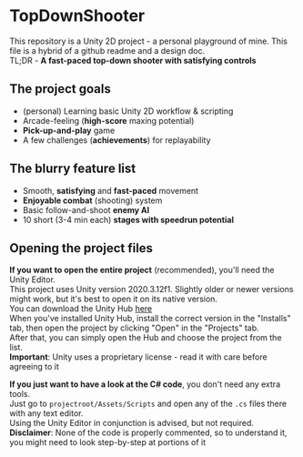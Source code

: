 # TopDownShooter
This repository is a Unity 2D project - a personal playground of mine. This file is a hybrid of a github readme and a design doc.  
TL;DR - <b>A fast-paced top-down shooter with satisfying controls</b>

The project goals
-----------------
- (personal) Learning basic Unity 2D workflow & scripting
- Arcade-feeling (**high-score** maxing potential)
- **Pick-up-and-play** game
- A few challenges (**achievements**) for replayability

The blurry feature list
-----------------------
- Smooth, **satisfying** and **fast-paced** movement
- **Enjoyable combat** (shooting) system
- Basic follow-and-shoot **enemy AI**
- 10 short (3-4 min each) **stages with speedrun potential**

Opening the project files
-------------------------
**If you want to open the entire project** (recommended), you'll need the Unity Editor.  
This project uses Unity version 2020.3.12f1. Slightly older or newer versions might work, but it's best to open it on its native version.  
You can download the Unity Hub [here](https://store.unity.com/download?ref=personal)  
When you've installed Unity Hub, install the correct version in the "Installs" tab, then open the project by clicking "Open" in the "Projects" tab.  
After that, you can simply open the Hub and choose the project from the list.  
**Important**: Unity uses a proprietary license - read it with care before agreeing to it

**If you just want to have a look at the C# code**, you don't need any extra tools.  
Just go to `projectroot/Assets/Scripts` and open any of the `.cs` files there with any text editor.  
Using the Unity Editor in conjunction is advised, but not required.  
**Disclaimer**: None of the code is properly commented, so to understand it, you might need to look step-by-step at portions of it  
